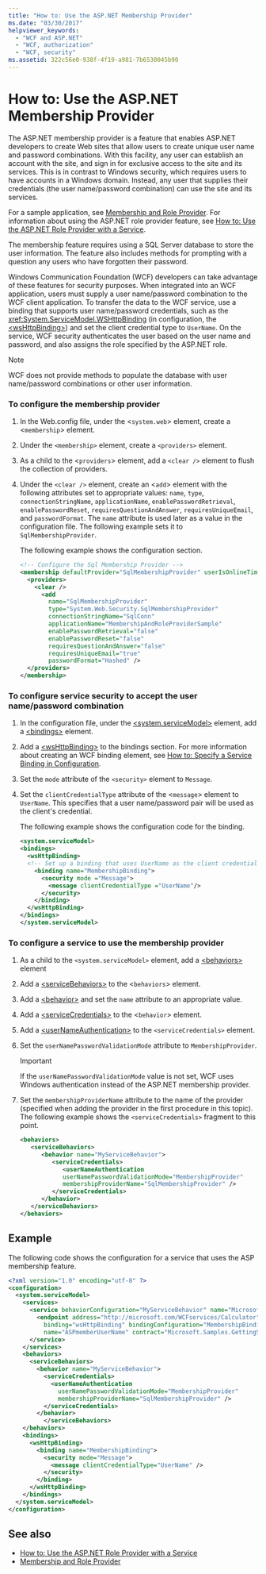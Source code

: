 ```yaml
---
title: "How to: Use the ASP.NET Membership Provider"
ms.date: "03/30/2017"
helpviewer_keywords:
  - "WCF and ASP.NET"
  - "WCF, authorization"
  - "WCF, security"
ms.assetid: 322c56e0-938f-4f19-a981-7b6530045b90
---
```

# How to: Use the ASP.NET Membership Provider

The ASP.NET membership provider is a feature that enables ASP.NET developers to create Web sites that allow users to create unique user name and password combinations. With this facility, any user can establish an account with the site, and sign in for exclusive access to the site and its services. This is in contrast to Windows security, which requires users to have accounts in a Windows domain. Instead, any user that supplies their credentials (the user name/password combination) can use the site and its services.

For a sample application, see [Membership and Role Provider](../../../../docs/framework/wcf/samples/membership-and-role-provider.md). For information about using the ASP.NET role provider feature, see [How to: Use the ASP.NET Role Provider with a Service](../../../../docs/framework/wcf/feature-details/how-to-use-the-aspnet-role-provider-with-a-service.md).

The membership feature requires using a SQL Server database to store the user information. The feature also includes methods for prompting with a question any users who have forgotten their password.

Windows Communication Foundation (WCF) developers can take advantage of these features for security purposes. When integrated into an WCF application, users must supply a user name/password combination to the WCF client application. To transfer the data to the WCF service, use a binding that supports user name/password credentials, such as the <xref:System.ServiceModel.WSHttpBinding> (in configuration, the [\<wsHttpBinding>](../../../../docs/framework/configure-apps/file-schema/wcf/wshttpbinding.md)) and set the client credential type to `UserName`. On the service, WCF security authenticates the user based on the user name and password, and also assigns the role specified by the ASP.NET role.

> [!NOTE]
> WCF does not provide methods to populate the database with user name/password combinations or other user information.

### To configure the membership provider

1. In the Web.config file, under the <`system.web`> element, create a <`membership`> element.

2. Under the `<membership>` element, create a `<providers>` element.

3. As a child to the <`providers`> element, add a `<clear />` element to flush the collection of providers.

4. Under the `<clear />` element, create an <`add`> element with the following attributes set to appropriate values: `name`, `type`, `connectionStringName`, `applicationName`, `enablePasswordRetrieval`, `enablePasswordReset`, `requiresQuestionAndAnswer`, `requiresUniqueEmail`, and `passwordFormat`. The `name` attribute is used later as a value in the configuration file. The following example sets it to `SqlMembershipProvider`.

    The following example shows the configuration section.

    ```xml
    <!-- Configure the Sql Membership Provider -->
    <membership defaultProvider="SqlMembershipProvider" userIsOnlineTimeWindow="15">
      <providers>
        <clear />
          <add
            name="SqlMembershipProvider"
            type="System.Web.Security.SqlMembershipProvider"
            connectionStringName="SqlConn"
            applicationName="MembershipAndRoleProviderSample"
            enablePasswordRetrieval="false"
            enablePasswordReset="false"
            requiresQuestionAndAnswer="false"
            requiresUniqueEmail="true"
            passwordFormat="Hashed" />
      </providers>
    </membership>
    ```

### To configure service security to accept the user name/password combination

1. In the configuration file, under the [\<system.serviceModel>](../../../../docs/framework/configure-apps/file-schema/wcf/system-servicemodel.md) element, add a [\<bindings>](../../../../docs/framework/configure-apps/file-schema/wcf/bindings.md) element.

2. Add a [\<wsHttpBinding>](../../../../docs/framework/configure-apps/file-schema/wcf/wshttpbinding.md) to the bindings section. For more information about creating an WCF binding element, see [How to: Specify a Service Binding in Configuration](../../../../docs/framework/wcf/how-to-specify-a-service-binding-in-configuration.md).

3. Set the `mode` attribute of the `<security>` element to `Message`.

4. Set the `clientCredentialType` attribute of the <`message`> element to `UserName`. This specifies that a user name/password pair will be used as the client's credential.

    The following example shows the configuration code for the binding.

    ```xml
    <system.serviceModel>
    <bindings>
      <wsHttpBinding>
      <!-- Set up a binding that uses UserName as the client credential type -->
        <binding name="MembershipBinding">
          <security mode ="Message">
            <message clientCredentialType ="UserName"/>
          </security>
        </binding>
      </wsHttpBinding>
    </bindings>
    </system.serviceModel>
    ```

### To configure a service to use the membership provider

1. As a child to the `<system.serviceModel>` element, add a [\<behaviors>](../../../../docs/framework/configure-apps/file-schema/wcf/behaviors.md) element

2. Add a [\<serviceBehaviors>](../../../../docs/framework/configure-apps/file-schema/wcf/servicebehaviors.md) to the <`behaviors`> element.

3. Add a [\<behavior>](../../../../docs/framework/configure-apps/file-schema/wcf/behavior-of-endpointbehaviors.md) and set the `name` attribute to an appropriate value.

4. Add a [\<serviceCredentials>](../../../../docs/framework/configure-apps/file-schema/wcf/servicecredentials.md) to the <`behavior`> element.

5. Add a [\<userNameAuthentication>](../../../../docs/framework/configure-apps/file-schema/wcf/usernameauthentication.md) to the `<serviceCredentials>` element.

6. Set the `userNamePasswordValidationMode` attribute to `MembershipProvider`.

    > [!IMPORTANT]
    > If the `userNamePasswordValidationMode` value is not set, WCF uses Windows authentication instead of the ASP.NET membership provider.

7. Set the `membershipProviderName` attribute to the name of the provider (specified when adding the provider in the first procedure in this topic). The following example shows the `<serviceCredentials>` fragment to this point.

    ```xml
    <behaviors>
       <serviceBehaviors>
          <behavior name="MyServiceBehavior">
             <serviceCredentials>
                <userNameAuthentication
                userNamePasswordValidationMode="MembershipProvider"
                membershipProviderName="SqlMembershipProvider" />
             </serviceCredentials>
          </behavior>
       </serviceBehaviors>
    </behaviors>
    ```

## Example

The following code shows the configuration for a service that uses the ASP membership feature.

```xml
<?xml version="1.0" encoding="utf-8" ?>
<configuration>
  <system.serviceModel>
    <services>
      <service behaviorConfiguration="MyServiceBehavior" name="Microsoft.Samples.GettingStarted.CalculatorService">
        <endpoint address="http://microsoft.com/WCFservices/Calculator"
          binding="wsHttpBinding" bindingConfiguration="MembershipBinding"
          name="ASPmemberUserName" contract="Microsoft.Samples.GettingStarted.ICalculator" />
      </service>
    </services>
    <behaviors>
      <serviceBehaviors>
        <behavior name="MyServiceBehavior">
          <serviceCredentials>
            <userNameAuthentication
              userNamePasswordValidationMode="MembershipProvider"
              membershipProviderName="SqlMembershipProvider" />
          </serviceCredentials>
        </behavior>
          </serviceBehaviors>
    </behaviors>
    <bindings>
      <wsHttpBinding>
        <binding name="MembershipBinding">
          <security mode="Message">
            <message clientCredentialType="UserName" />
          </security>
        </binding>
      </wsHttpBinding>
    </bindings>
  </system.serviceModel>
</configuration>
```

## See also

- [How to: Use the ASP.NET Role Provider with a Service](../../../../docs/framework/wcf/feature-details/how-to-use-the-aspnet-role-provider-with-a-service.md)
- [Membership and Role Provider](../../../../docs/framework/wcf/samples/membership-and-role-provider.md)
